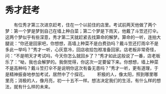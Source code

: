 # 秀才赶考
　　有位秀才第三次进京赶考，住在一个以前住的店里。考试前两天他做了两个梦：第一个梦是梦到自己在墙上种白菜；第二个梦是下雨天，他戴了斗笠还打伞。这两个梦似乎有些深意，秀才第二天就赶紧去找算命的解梦。算命的一听，连拍大腿说：“你还是回家吧，你想想，高墙上种菜不是白费劲吗？戴斗笠还打雨伞不是多此一举吗？”秀才一听，心灰意冷，回店收拾包袱准备回家。店老板非常奇怪，问：“不是明天才考试吗，今天你怎么就回乡了？”秀才如此这般说了一番，店老板乐了：“呦，我也会解梦的。我倒觉得，你这次一定要留下来。你想想，墙上种菜不是高种吗？戴斗笠打伞不是说明你这次有备无患吗？”秀才一听，更有道理，于是精神振奋地参加考试，居然中了个探花。 
　　积极的人，像太阳，照到哪里哪里亮；消极的人，像月亮，初一十五不一样。想法决定我们的生活，有什么样的想法，就有什么样的未来。
 